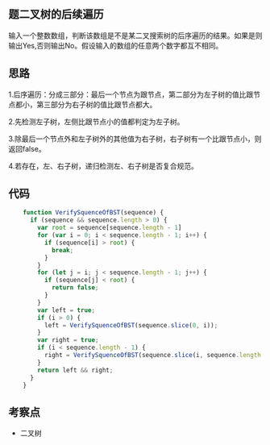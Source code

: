 ## 题二叉树的后续遍历

输入一个整数数组，判断该数组是不是某二叉搜索树的后序遍历的结果。如果是则输出Yes,否则输出No。假设输入的数组的任意两个数字都互不相同。

## 思路

1.后序遍历：分成三部分：最后一个节点为跟节点，第二部分为左子树的值比跟节点都小，第三部分为右子树的值比跟节点都大。

2.先检测左子树，左侧比跟节点小的值都判定为左子树。

3.除最后一个节点外和左子树外的其他值为右子树，右子树有一个比跟节点小，则返回false。

4.若存在，左、右子树，递归检测左、右子树是否复合规范。

## 代码

```js
    function VerifySquenceOfBST(sequence) {
      if (sequence && sequence.length > 0) {
        var root = sequence[sequence.length - 1]
        for (var i = 0; i < sequence.length - 1; i++) {
          if (sequence[i] > root) {
            break;
          }
        }
        for (let j = i; j < sequence.length - 1; j++) {
          if (sequence[j] < root) {
            return false;
          }
        }
        var left = true;
        if (i > 0) {
          left = VerifySquenceOfBST(sequence.slice(0, i));
        }
        var right = true;
        if (i < sequence.length - 1) {
          right = VerifySquenceOfBST(sequence.slice(i, sequence.length - 1));
        }
        return left && right;
      }
    }
```

## 考察点

- 二叉树